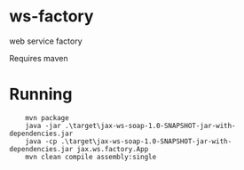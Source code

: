 # ws-factory

web service factory

Requires maven

# Running
```
    mvn package
    java -jar .\target\jax-ws-soap-1.0-SNAPSHOT-jar-with-dependencies.jar
    java -cp .\target\jax-ws-soap-1.0-SNAPSHOT-jar-with-dependencies.jar jax.ws.factory.App
    mvn clean compile assembly:single
```